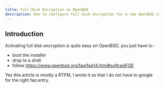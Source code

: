```yaml
---
title: Full Disk Encryption on OpenBSD
description: How to configure full disk encryption for a new OpenBSD install
---
```


## Introduction

Activating full disk encryption is quite easy on OpenBSD, you just have to :
- boot the installer
- drop to a shell
- follow https://www.openbsd.org/faq/faq14.html#softraidFDE

Yes this article is mostly a RTFM, I wrote it so that I do not have to google for the right faq entry.
